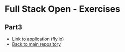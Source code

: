 # Full Stack Open - Exercises

## Part3

- [Link to application (fly.io)](https://fragrant-mountain-6653.fly.dev/)
- [Back to main repository](https://github.com/ktsirangelos/fso)

